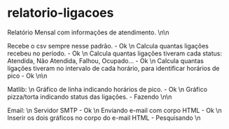 # relatorio-ligacoes
Relatório Mensal com informações de atendimento. \n\n

Recebe o csv sempre nesse padrão. - Ok \n
Calcula quantas ligações recebeu no período. - Ok \n
Calcula quantas ligações tiveram cada status: Atendida, Não Atendida, Falhou, Ocupado... - Ok \n
Calcula quantas ligações tiveram no intervalo de cada horário, para identificar horários de pico - Ok \n\n

Matlib: \n
Gráfico de linha indicando horários de pico. - Ok \n
Gráfico pizza/torta indicando status das ligações. - Fazendo \n\n

Email: \n
Servidor SMTP - Ok \n
Enviando e-mail com corpo HTML - Ok \n
Inserir os dois gráficos no corpo do e-mail HTML - Pesquisando \n
